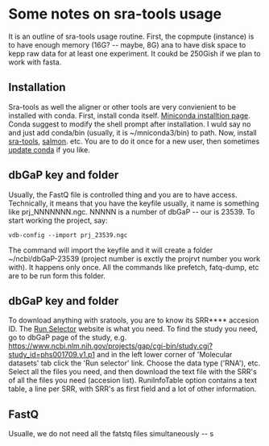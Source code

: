 # Some notes on sra-tools usage
It is an outline of sra-tools usage routine. First, the copmpute (instance) is to have enough memory (16G? -- maybe, 8G) ana to have disk space to kepp raw data for at least one experiment. It coukd be 250Gish if we plan to work with fasta.

## Installation
Sra-tools as well the aligner or other tools are very convienient to be installed with conda. First, install conda itself. 
[Miniconda installtion page](https://docs.conda.io/en/latest/miniconda.html "Miniconda installtion page"). Conda suggest to modify the shell prompt after installation. I wuld say no and just add conda/bin (usually, it is ~/mniconda3/bin) to path. Now, install [sra-tools](https://anaconda.org/bioconda/sra-tools "sra-tooks installtion page in conda"), [salmon](https://anaconda.org/bioconda/salmon "salmon installtion page in conda"). etc. You are to do it once for a new user, then sometimes [update conda](https://docs.conda.io/projects/conda/en/latest/commands/update.html) if you like.

## dbGaP key and folder
Usually, the FastQ file is controlled thing and you are to have access. Technically, it means that you have the keyfile usually, it name is something like prj_NNNNNNN.ngc. NNNNN is a number of dbGaP -- our is 23539. To start working the project, say:

`vdb-config --import prj_23539.ngc`

The command will import the keyfile and it will create a folder ~/ncbi/dbGaP-23539 (project number is exctly the projrvt number you work with). It happens only once. All the commands like prefetch, fatq-dump, etc are to be run form this folder.

## dbGaP key and folder

To download anything with sratools, you are to know its SRR**** accesion ID. The [Run Selector](https://trace.ncbi.nlm.nih.gov/) website is what you need. To find the study you need, go to dbGaP page of the study, e.g. https://www.ncbi.nlm.nih.gov/projects/gap/cgi-bin/study.cgi?study_id=phs001709.v1.p1  and in the left lower corner of 'Molecular datasets' tab click the 'Run selector' link. Choose the data type ('RNA'), etc. Select all the files you need, and then download the text file with the SRR's of all the files you need (accesion list). RuniInfoTable option contains a text table, a line per SRR, with SRR's as first field and a lot of other information. 

## FastQ 
Usualle, we do not need all the fatstq files simultaneously -- s
